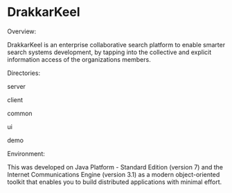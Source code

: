 DrakkarKeel
===========

Overview:

DrakkarKeel is an enterprise collaborative search platform to enable smarter search systems development, by tapping into the collective and explicit information access of the organizations members.

Directories:

server

client

common

ui

demo


Environment:

This was developed on Java Platform - Standard Edition (version 7) and the Internet Communications Engine (version 3.1)  as a modern object-oriented toolkit that enables you to build distributed applications with minimal effort.

